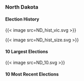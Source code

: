 ### North Dakota

#### Election History
{{< image src=ND_hist_vic.svg >}}

{{< image src=ND_hist_size.svg >}}

#### 10 Largest Elections
{{< image src=ND_10.svg >}}

#### 10 Most Recent Elections

